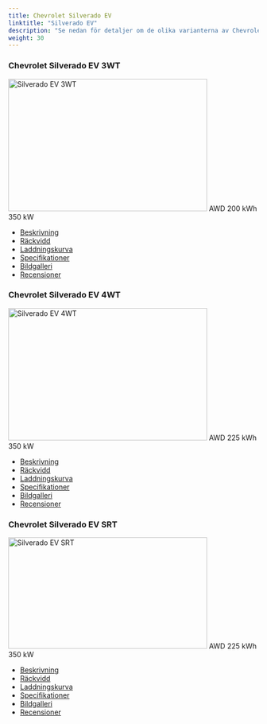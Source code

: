 ```yaml
---
title: Chevrolet Silverado EV
linktitle: "Silverado EV"
description: "Se nedan för detaljer om de olika varianterna av Chevrolet Silverado EV"
weight: 30
---
```

<!-- markdownlint-disable MD033 -->
<!-- markdownlint-disable MD010 -->
<div class="container p-3 mb-4 bg-body-tertiary rounded border">
<h3>Chevrolet Silverado EV 3WT</h3>
	<div class="row">
		<div class="col col-12 col-md-6">
			<a href="silverado_ev_3wt/"><img src="https://media.evkx.net/multimedia/models/chevrolet/silverado_ev/silverado_ev_3wt/main_1_xst.jpg" class="img-fluid" width="400px" height="266px" alt="Silverado EV 3WT" ></a>
<i class="bi bi-record2-fill"></i> AWD <i class="bi bi-battery-full"></i> 200 kWh <i class="bi bi-ev-station"></i> 350 kW 
		</div>
		<div class="col col-12 col-md-6">
			<ul class="list-group list-group-flush">
				<li class="list-group-item list-group-item-action"><a href="silverado_ev_3wt/" class="text-decoration-none text-black"><i class="bi-car-front"></i> Beskrivning</a></li>
				<li class="list-group-item list-group-item-action"><a href="silverado_ev_3wt/rangeandconsumption/" class="text-decoration-none text-black" ><i class="bi-file-earmark-bar-graph"></i> Räckvidd</a></li>
				<li class="list-group-item list-group-item-action"><a href="silverado_ev_3wt/chargingcurve/" class="text-decoration-none text-black" ><i class="bi-battery-charging"></i> Laddningskurva</a></li>
				<li class="list-group-item list-group-item-action"><a href="silverado_ev_3wt/specifications/" class="text-decoration-none text-black" ><i class="bi-layout-text-sidebar-reverse"></i> Specifikationer</a></li>
				<li class="list-group-item list-group-item-action"><a href="silverado_ev_3wt/gallery/" class="text-decoration-none text-black" ><i class="bi-images"></i> Bildgalleri</a></li>
				<li class="list-group-item list-group-item-action"><a href="silverado_ev_3wt/reviews/" class="text-decoration-none text-black" ><i class="bi-person-video2"></i> Recensioner</a></li>
			</ul>
		</div>
	</div>
</div>
<div class="container p-3 mb-4 bg-body-tertiary rounded border">
<h3>Chevrolet Silverado EV 4WT</h3>
	<div class="row">
		<div class="col col-12 col-md-6">
			<a href="silverado_ev_4wt/"><img src="https://media.evkx.net/multimedia/models/chevrolet/silverado_ev/silverado_ev_4wt/main_1_xst.jpg" class="img-fluid" width="400px" height="266px" alt="Silverado EV 4WT" ></a>
<i class="bi bi-record2-fill"></i> AWD <i class="bi bi-battery-full"></i> 225 kWh <i class="bi bi-ev-station"></i> 350 kW 
		</div>
		<div class="col col-12 col-md-6">
			<ul class="list-group list-group-flush">
				<li class="list-group-item list-group-item-action"><a href="silverado_ev_4wt/" class="text-decoration-none text-black"><i class="bi-car-front"></i> Beskrivning</a></li>
				<li class="list-group-item list-group-item-action"><a href="silverado_ev_4wt/rangeandconsumption/" class="text-decoration-none text-black" ><i class="bi-file-earmark-bar-graph"></i> Räckvidd</a></li>
				<li class="list-group-item list-group-item-action"><a href="silverado_ev_4wt/chargingcurve/" class="text-decoration-none text-black" ><i class="bi-battery-charging"></i> Laddningskurva</a></li>
				<li class="list-group-item list-group-item-action"><a href="silverado_ev_4wt/specifications/" class="text-decoration-none text-black" ><i class="bi-layout-text-sidebar-reverse"></i> Specifikationer</a></li>
				<li class="list-group-item list-group-item-action"><a href="silverado_ev_4wt/gallery/" class="text-decoration-none text-black" ><i class="bi-images"></i> Bildgalleri</a></li>
				<li class="list-group-item list-group-item-action"><a href="silverado_ev_4wt/reviews/" class="text-decoration-none text-black" ><i class="bi-person-video2"></i> Recensioner</a></li>
			</ul>
		</div>
	</div>
</div>
<div class="container p-3 mb-4 bg-body-tertiary rounded border">
<h3>Chevrolet Silverado EV SRT</h3>
	<div class="row">
		<div class="col col-12 col-md-6">
			<a href="silverado_ev_srt/"><img src="https://media.evkx.net/multimedia/models/chevrolet/silverado_ev/silverado_ev_srt/main_1_xst.jpg" class="img-fluid" width="400px" height="224px" alt="Silverado EV SRT" ></a>
<i class="bi bi-record2-fill"></i> AWD <i class="bi bi-battery-full"></i> 225 kWh <i class="bi bi-ev-station"></i> 350 kW 
		</div>
		<div class="col col-12 col-md-6">
			<ul class="list-group list-group-flush">
				<li class="list-group-item list-group-item-action"><a href="silverado_ev_srt/" class="text-decoration-none text-black"><i class="bi-car-front"></i> Beskrivning</a></li>
				<li class="list-group-item list-group-item-action"><a href="silverado_ev_srt/rangeandconsumption/" class="text-decoration-none text-black" ><i class="bi-file-earmark-bar-graph"></i> Räckvidd</a></li>
				<li class="list-group-item list-group-item-action"><a href="silverado_ev_srt/chargingcurve/" class="text-decoration-none text-black" ><i class="bi-battery-charging"></i> Laddningskurva</a></li>
				<li class="list-group-item list-group-item-action"><a href="silverado_ev_srt/specifications/" class="text-decoration-none text-black" ><i class="bi-layout-text-sidebar-reverse"></i> Specifikationer</a></li>
				<li class="list-group-item list-group-item-action"><a href="silverado_ev_srt/gallery/" class="text-decoration-none text-black" ><i class="bi-images"></i> Bildgalleri</a></li>
				<li class="list-group-item list-group-item-action"><a href="silverado_ev_srt/reviews/" class="text-decoration-none text-black" ><i class="bi-person-video2"></i> Recensioner</a></li>
			</ul>
		</div>
	</div>
</div>
